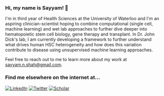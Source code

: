 ### Hi, my name is Sayyam! 👋

I'm in third year of Health Sciences at the University of Waterloo and I'm an aspiring clinician-scientist hoping to combine computational (single cell, machine learning) and wet lab approaches to further dive deeper into hematopoietic stem cell biology, gene therapy and transplant. In Dr. John Dick's lab, I am currently developing a framework to further understand what drives human HSC heterogeneity and how does this variation contribute to disease using unsupervised machine learning approaches. 

Feel free to reach out to me to learn more about my work at sayyam.n.shah@gmail.com.

### Find me elsewhere on the internet at...
[![LinkedIn](https://img.shields.io/badge/LinkedIn-blue?style=flat&logo=Linkedin&logoColor=white&link=https://www.linkedin.com/in/vinyash/)](www.linkedin.com/in/sayyam-shah) 
[![Twitter](https://img.shields.io/badge/Twitter-1DA1F2?style=flat&logo=Twitter&logoColor=white&link=https://twitter.com/vinyasharish)](https://twitter.com/SayyamNShah)
[![Scholar](https://img.shields.io/badge/Google_Scholar-blue?style=flat&logo=google-scholar&logoColor=white&link=https://scholar.google.ca/citations?hl=en&user=D0hZURYAAAAJ)](https://scholar.google.com/citations?user=XLK6jp4AAAAJ&hl=en) 
